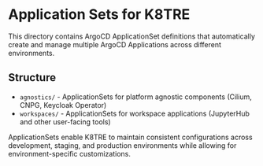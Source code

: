 # Application Sets for K8TRE

This directory contains ArgoCD ApplicationSet definitions that automatically create and manage multiple ArgoCD Applications across different environments.

## Structure

- `agnostics/` - ApplicationSets for platform agnostic components (Cilium, CNPG, Keycloak Operator)
- `workspaces/` - ApplicationSets for workspace applications (JupyterHub and other user-facing tools)

ApplicationSets enable K8TRE to maintain consistent configurations across development, staging, and production environments while allowing for environment-specific customizations.